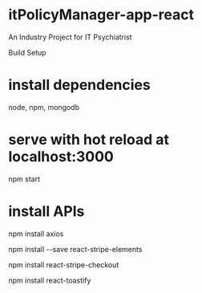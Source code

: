 # itPolicyManager-app-react
An Industry Project for IT Psychiatrist

Build Setup
# install dependencies
node, 
npm,
mongodb 

# serve with hot reload at localhost:3000
npm start

# install APIs
npm install axios

npm install --save react-stripe-elements

npm install react-stripe-checkout

npm install react-toastify

